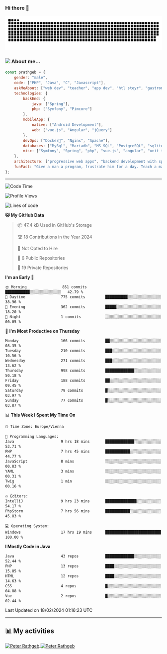 ### Hi there 👋

<div align="center">
  <img  src="https://github.com/1999AZZAR/1999AZZAR/blob/main/resources/img/grid-snake.svg"
       alt="snake" />
</div>

### <img src="https://media.giphy.com/media/VgCDAzcKvsR6OM0uWg/giphy.gif" width="50"> About me...  

```javascript
const prathgeb = {
    gender: "male",
    code: ["PHP", "Java", "C", "Javascript"],
    askMeAbout: ["web dev", "teacher", "app dev", "htl steyr", "gastronaut"],
    technologies: {
        backEnd: {
            java: ["Spring"],
            php: ["Symfony", "Pimcore"]
        },
        mobileApp: {
            native: ["Android Development"],
            web: ["vue.js", "Angular", "jQuery"]
        },
        devOps: ["Docker🐳", "Nginx", "Apache"],
        databases: ["MySql", "Mariadb", "MS SQL", "PostgreSQL", "sqlite"],
        misc: ["Symfony", "Spring", "php", "vue.js", "angular", "unit testing", "ci/cd using github actions"]
    },
    architecture: ["progressive web apps", "backend development with spring", "backend development with symfony"],
    funFact: "Give a man a program, frustrate him for a day. Teach a man to program, frustrate him for a lifetime."
};
```

---
<!--START_SECTION:waka-->
![Code Time](http://img.shields.io/badge/Code%20Time-538%20hrs%2041%20mins-blue)

![Profile Views](http://img.shields.io/badge/Profile%20Views-0-blue)

![Lines of code](https://img.shields.io/badge/From%20Hello%20World%20I%27ve%20Written-2.6%20million%20lines%20of%20code-blue)

**🐱 My GitHub Data** 

> 📦 47.4 kB Used in GitHub's Storage 
 > 
> 🏆 18 Contributions in the Year 2024
 > 
> 🚫 Not Opted to Hire
 > 
> 📜 6 Public Repositories 
 > 
> 🔑 19 Private Repositories 
 > 
**I'm an Early 🐤** 

```text
🌞 Morning                851 commits         ███████████░░░░░░░░░░░░░░   42.79 % 
🌆 Daytime                775 commits         ██████████░░░░░░░░░░░░░░░   38.96 % 
🌃 Evening                362 commits         █████░░░░░░░░░░░░░░░░░░░░   18.20 % 
🌙 Night                  1 commits           ░░░░░░░░░░░░░░░░░░░░░░░░░   00.05 % 
```
📅 **I'm Most Productive on Thursday** 

```text
Monday                   166 commits         ██░░░░░░░░░░░░░░░░░░░░░░░   08.35 % 
Tuesday                  210 commits         ███░░░░░░░░░░░░░░░░░░░░░░   10.56 % 
Wednesday                271 commits         ███░░░░░░░░░░░░░░░░░░░░░░   13.62 % 
Thursday                 998 commits         █████████████░░░░░░░░░░░░   50.18 % 
Friday                   188 commits         ██░░░░░░░░░░░░░░░░░░░░░░░   09.45 % 
Saturday                 79 commits          █░░░░░░░░░░░░░░░░░░░░░░░░   03.97 % 
Sunday                   77 commits          █░░░░░░░░░░░░░░░░░░░░░░░░   03.87 % 
```


📊 **This Week I Spent My Time On** 

```text
🕑︎ Time Zone: Europe/Vienna

💬 Programming Languages: 
Java                     9 hrs 18 mins       █████████████░░░░░░░░░░░░   53.71 % 
PHP                      7 hrs 45 mins       ███████████░░░░░░░░░░░░░░   44.77 % 
JavaScript               8 mins              ░░░░░░░░░░░░░░░░░░░░░░░░░   00.83 % 
YAML                     3 mins              ░░░░░░░░░░░░░░░░░░░░░░░░░   00.31 % 
Twig                     1 min               ░░░░░░░░░░░░░░░░░░░░░░░░░   00.16 % 

🔥 Editors: 
IntelliJ                 9 hrs 23 mins       ██████████████░░░░░░░░░░░   54.17 % 
PhpStorm                 7 hrs 56 mins       ███████████░░░░░░░░░░░░░░   45.83 % 

💻 Operating System: 
Windows                  17 hrs 19 mins      █████████████████████████   100.00 % 
```

**I Mostly Code in Java** 

```text
Java                     43 repos            █████████████░░░░░░░░░░░░   52.44 % 
PHP                      13 repos            ████░░░░░░░░░░░░░░░░░░░░░   15.85 % 
HTML                     12 repos            ████░░░░░░░░░░░░░░░░░░░░░   14.63 % 
CSS                      4 repos             █░░░░░░░░░░░░░░░░░░░░░░░░   04.88 % 
Vue                      2 repos             █░░░░░░░░░░░░░░░░░░░░░░░░   02.44 % 
```




 Last Updated on 18/02/2024 01:16:23 UTC
<!--END_SECTION:waka-->

---
  ## 📊 My activities
  <a href="https://github.com/prathgeb">
    <img width=450 height=170 align="center" alt="Peter Rathgeb" src="https://github-readme-stats.vercel.app/api?username=prathgeb&include_all_commits=true&count_private=true&theme=midnight-purple&show_icons=true&bg_color=0D1117&hide_border=true" />
  </a>
  <a href="https://github.com/prathgeb">
    <img align="center" alt="Peter Rathgeb" src="https://github-readme-stats.vercel.app/api/top-langs/?username=prathgeb&include_all_commits=true&count_private=true&theme=midnight-purple&show_icons=true&layout=compact&bg_color=0D1117&hide_border=true" />
  </a>
